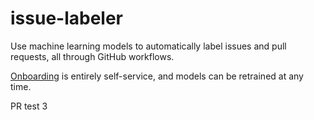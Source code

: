 # issue-labeler

Use machine learning models to automatically label issues and pull requests, all through GitHub workflows.

[Onboarding](https://github.com/dotnet/issue-labeler/wiki/Onboarding) is entirely self-service, and models can be retrained at any time.

PR test 3
